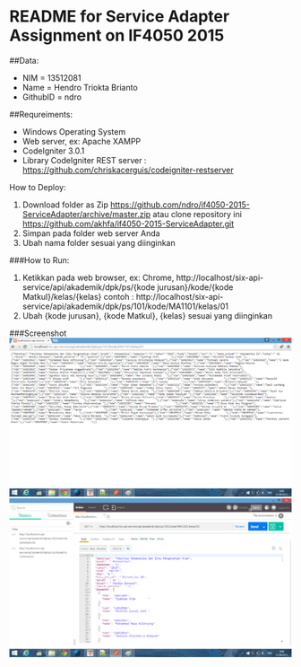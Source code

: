 # README for Service Adapter Assignment on IF4050 2015

##Data:
 * NIM      = 13512081
 * Name     = Hendro Triokta Brianto
 * GithubID = ndro

##Requreiments:
 * Windows Operating System
 * Web server, ex: Apache XAMPP
 * CodeIgniter 3.0.1
 * Library CodeIgniter REST server : https://github.com/chriskacerguis/codeigniter-restserver

How to Deploy:
 1. Download folder as Zip https://github.com/ndro/if4050-2015-ServiceAdapter/archive/master.zip atau clone repository ini https://github.com/akhfa/if4050-2015-ServiceAdapter.git
 2. Simpan pada folder web server Anda
 3. Ubah nama folder sesuai yang diinginkan
 
###How to Run:
 1. Ketikkan pada web browser, ex: Chrome, http://localhost/six-api-service/api/akademik/dpk/ps/{kode jurusan}/kode/{kode Matkul}/kelas/{kelas}
	contoh : http://localhost/six-api-service/api/akademik/dpk/ps/101/kode/MA1101/kelas/01
 2. Ubah {kode jurusan}, {kode Matkul}, {kelas} sesuai yang diinginkan
 
###Screenshot
![Browser Result](screenshot/dpk1.png "Success Request")
![Postman Result](screenshot/dpk_postmen.png "Success Request")
